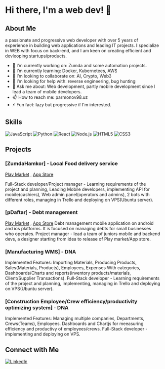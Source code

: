 # Hi there, I'm a web dev! 👋

## About Me
a passionate and progressive web developer with over 5 years of experience in building web applications and leading IT projects. I specialize in WEB with focus on back-end, and I am keen on creating efficient and devleoping startups/products.

- 🔭 I’m currently working on: Zumda and some automation projects.
- 🌱 I’m currently learning: Docker, Kubernetees, AWS
- 👯 I’m looking to collaborate on: AI, Crypto, Web3
- 🤔 I’m looking for help with: reverse engineering, bug hunting
- 💬 Ask me about: Web development, partly mobile development since I lead a team of mobile developers.
- 📫 How to reach me: parmonov98.uz
- ⚡ Fun fact: lazy but progressive if I'm interested.

## Skills
![JavaScript](https://img.shields.io/badge/-JavaScript-yellow?logo=javascript&logoColor=white&style=for-the-badge)
![Python](https://img.shields.io/badge/-Python-blue?logo=python&logoColor=white&style=for-the-badge)
![React](https://img.shields.io/badge/-React-blue?logo=react&logoColor=white&style=for-the-badge)
![Node.js](https://img.shields.io/badge/-Node.js-green?logo=node.js&logoColor=white&style=for-the-badge)
![HTML5](https://img.shields.io/badge/-HTML5-orange?logo=html5&logoColor=white&style=for-the-badge)
![CSS3](https://img.shields.io/badge/-CSS3-blue?logo=css3&logoColor=white&style=for-the-badge)

## Projects
### [ZumdaHamkor] - Local Food delivery service
[Play Market](https://play.google.com/store/apps/details?id=uz.app.zumda.hamkor) ,
[App Store](https://apps.apple.com/uz/app/zumda-hamkor/id6504386741)

Full-Stack developer/Project manager - Learning requirements of the project and planning, Leading Mobile developers, implementing API for mobile(cashiers), Web admin panel(operators and admins), 2 bots with different roles, managing in Trello and deploying on VPS(Ubuntu server).

### [pDaftar] - Debt management 
[Play Market](https://play.google.com/store/apps/details?id=uz.app.pdaftaruz) ,
[App Store](https://apps.apple.com/uz/app/pdaftar/id6511237681)
 Debt management mobile application on android and ios platforms. It is focused on managing debts for small businesses who operates.
 Project manager - lead a team of juniors mobile and backend devs, a designer starting from idea to release of Play market/App store.

### [Manufacturing WMS] - DNA
Implemented Features: Importing Materials, Producing Products, Sales(Materials, Products), Employees, Expenses With categories, Dashboards/Charts and reports(inventory products/materials, Client/Supplier Transactions).
Full-Stack developer - Learning requirements of the project and planning, implementing, managing in Trello and deploying on VPS(Ubuntu server).

### [Construction Employee/Crew efficiency/productivity optimizing system] - DNA
Implemented Features: Managing multiple companies, Departments, Crews(Teams), Employees. Dashboards and Chartjs for meeasuring efficiency and productivy of employees/crews.
Full-Stack developer - implementing and deploying on VPS.



## Connect with Me
[![LinkedIn](https://img.shields.io/badge/-LinkedIn-blue?logo=linkedin&logoColor=white&style=for-the-badge)](https://www.linkedin.com/in/orzumurod-parmonov-8b5088137/)
